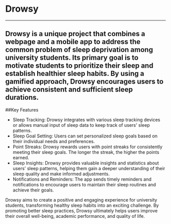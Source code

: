 # Drowsy
---
Drowsy is a unique project that combines a webpage and a mobile app to address the common problem of sleep deprivation among university students. Its primary goal is to motivate students to prioritize their sleep and establish healthier sleep habits. By using a gamified approach, Drowsy encourages users to achieve consistent and sufficient sleep durations.
---
##Key Features
- Sleep Tracking: Drowsy integrates with various sleep tracking devices or allows manual input of sleep data to keep track of users' sleep patterns.
- Sleep Goal Setting: Users can set personalized sleep goals based on their individual needs and preferences.
- Point Streaks: Drowsy rewards users with point streaks for consistently meeting their sleep goals. The longer the streak, the higher the points earned.
- Sleep Insights: Drowsy provides valuable insights and statistics about users' sleep patterns, helping them gain a deeper understanding of their sleep quality and make informed adjustments.
- Notifications and Reminders: The app sends timely reminders and notifications to encourage users to maintain their sleep routines and achieve their goals.

Drowsy aims to create a positive and engaging experience for university students, transforming healthy sleep habits into an exciting challenge. By promoting better sleep practices, Drowsy ultimately helps users improve their overall well-being, academic performance, and quality of life.

